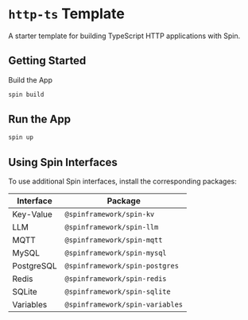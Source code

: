 # `http-ts` Template

A starter template for building TypeScript HTTP applications with Spin.

## Getting Started

Build the App

```bash
spin build
```

## Run the App 

```bash
spin up
```

## Using Spin Interfaces

To use additional Spin interfaces, install the corresponding packages:

| Interface     | Package                         |
|---------------|---------------------------------|
| Key-Value     | `@spinframework/spin-kv`        |
| LLM           | `@spinframework/spin-llm`       |
| MQTT          | `@spinframework/spin-mqtt`      |
| MySQL         | `@spinframework/spin-mysql`     |
| PostgreSQL    | `@spinframework/spin-postgres`  |
| Redis         | `@spinframework/spin-redis`     |
| SQLite        | `@spinframework/spin-sqlite`    |
| Variables     | `@spinframework/spin-variables` |
